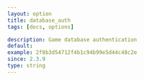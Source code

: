 ```yaml
---
layout: option
title: database_auth
tags: [docs, options]

description: Game database authentication
default:
example: 2f8b3d54712f4b1c94b99e5d44c48c2e
since: 2.3.9
type: string
---
```

